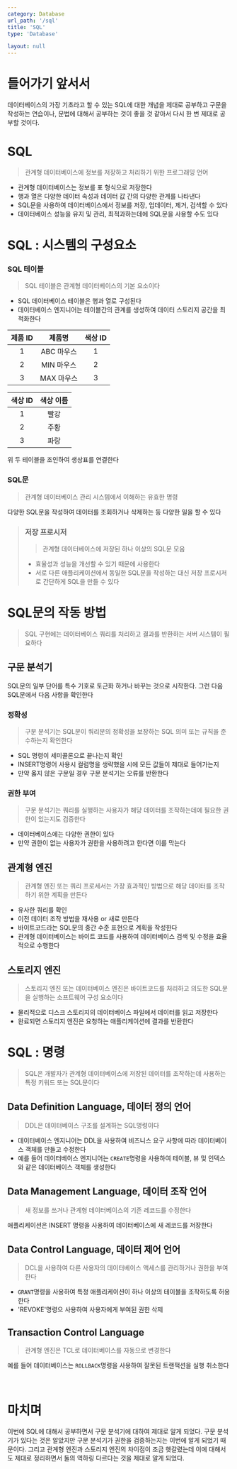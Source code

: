 ```yaml
---
category: Database
url_path: '/sql'
title: 'SQL'
type: 'Database'

layout: null
---
```


# 들어가기 앞서서
데이터베이스의 가장 기초라고 할 수 있는 SQL에 대한 개념을 제대로 공부하고 구문을 작성하는 연습이나, 문법에 대해서 공부하는 것이 좋을 것 같아서 다시 한 번 제대로 공부할 것이다.



# SQL
> 관계형 데이터베이스에 정보를 저장하고 처리하기 위한 프로그래밍 언어

* 관계형 데이터베이스는 정보를 표 형식으로 저장한다
* 행과 열은 다양한 데이터 속성과 데이터 값 간의 다양한 관계를 나타낸다
* SQL문을 사용하여 데이터베이스에서 정보를 저장, 업데이터, 제거, 검색할 수 있다
* 데이터베이스 성능을 유지 및 관리, 최적과하는데에 SQL문을 사용할 수도 있다

# SQL : 시스템의 구성요소
### SQL 테이블
> SQL 테이블은 관계형 데이터베이스의 기본 요소이다

* SQL 데이터베이스 테이블은 행과 열로 구성된다
* 데이터베이스 엔지니어는 테이블간의 관계를 생성하여 데이터 스토리지 공간을 최적화한다

| 제품 ID |   제품명   | 색상 ID |
|:-----:|:-------:|:-----:|
|   1   | ABC 마우스 |   1   |
|   2   | MIN 마우스 |   2   |
|   3   | MAX 마우스 |   3   |

| 색상 ID | 색상 이름 |
|:-----:|:-----:|
|   1   |  빨강   |
|   2   |  주황   |
|   3   |  파랑   |

위 두 테이블을 조인하여 생상표를 연결한다

### SQL문
> 관계형 데이터베이스 관리 시스템에서 이해하는 유효한 명령

다양한 SQL문을 작성하여 데이터를 조회하거나 삭제하는 등 다양한 일을 할 수 있다

> ### 저장 프로시저
> > 관계형 데이터베이스에 저장된 하나 이상의 SQL문 모음
> * 효율성과 성능을 개선할 수 있기 때문에 사용한다
> * 서로 다른 애플리케이션에서 동일한 SQL문을 작성하는 대신 저장 프로시저로 간단하게 SQL을 만들 수 있다

# SQL문의 작동 방법
> SQL 구현에는 데이터베이스 쿼리를 처리하고 결과를 반환하는 서버 시스템이 필요하다

## 구문 분석기
SQL문의 일부 단어를 특수 기호로 토근화 하거나 바꾸는 것으로 시작한다.
그런 다음 SQL문에서 다음 사항을 확인한다

### 정확성
> 구문 분석기는 SQL문이 쿼리문의 정확성을 보장하는 SQL 의미 또는 규칙을 준수하는지 확인한다

* SQL 명령이 세미콜론으로 끝나는지 확인
* INSERT명령어 사용시 컬럼명을 생략했을 시에 모든 값들이 제대로 들어가는지
* 만약 옳지 않은 구문일 경우 구문 분석기는 오류를 반환한다

### 권한 부여
> 구문 분석기는 쿼리를 실행하는 사용자가 해당 데이터를 조작하는데에 필요한 권한이 있는지도 검증한다

* 데이터베이스에는 다양한 권한이 있다
* 만약 권한이 없는 사용자가 권한을 사용하려고 한다면 이를 막는다

## 관계형 엔진
> 관계형 엔진 또는 쿼리 프로세서는 가장 효과적인 방법으로 해당 데이터를 조작하기 위한 계획을 만든다

* 유사한 쿼리를 확인
* 이전 데이터 조작 방법을 재사용 or 새로 만든다
* 바이트코드라는 SQL문의 중간 수준 표현으로 계획을 작성한다
* 관계형 데이터베이스는 바이트 코드를 사용하여 데이터베이스 검색 및 수정을 효율적으로 수행한다

## 스토리지 엔진
> 스토리지 엔진 또는 데이터베이스 엔진은 바이트코드를 처리하고 의도한 SQL문을 실행하는 소프트웨어 구성 요소이다

* 물리적으로 디스크 스토리지의 데이터베이스 파일에서 데이터를 읽고 저장한다
* 완료되면 스토리지 엔진은 요청하는 애플리케이션에 결과를 반환한다

# SQL : 명령
> SQL은 개발자가 관계형 데이터베이스에 저장된 데이터를 조작하는데 사용하는 특정 키워드 또는 SQL문이다

## Data Definition Language, 데이터 정의 언어
> DDL은 데이터베이스 구조를 설계하는 SQL명령이다

* 데이터베이스 엔지니어는 DDL을 사용하여 비즈니스 요구 사항에 따라 데이터베이스 객체를 만들고 수정한다
* 예를 들어 데이터베이스 엔지니어는 `CREATE`명령을 사용하여 테이블, 뷰 및 인덱스와 같은 데이터베이스 객체를 생성한다

## Data Management Language, 데이터 조작 언어
> 새 정보를 쓰거나 관계형 데이터베이스의 기존 레코드를 수정한다

애플리케이션은 INSERT 명령을 사용하여 데이터베이스에 새 레코드를 저장한다

## Data Control Language, 데이터 제어 언어
> DCL을 사용하여 다른 사용자의 데이터베이스 액세스를 관리하거나 권한을 부여한다

* `GRANT`명령을 사용하여 특정 애플리케이션이 하나 이상의 테이블을 조작하도록 허용한다
* 'REVOKE'명령으 사용하여 사용자에게 부여된 권한 삭제

## Transaction Control Language
> 관계형 엔진은 TCL로 데이터베이스를 자동으로 변경한다

예를 들어 데이터베이스는 `ROLLBACK`명령을 사용하여 잘못된 트랜잭션을 실행 취소한다

<br>

# 마치며
이번에 SQL에 대해서 공부하면서 구문 분석기에 대하여 제대로 알게 되었다. 구문 분석기가 있다는 것은 알았지만 구문 분석기가 권한을 검증하는지는 이번에 알게 되었기 때문이다.
그리고 관계형 엔진과 스토리지 엔진의 차이점이 조금 헷갈렸는데 이에 대해서도 제대로 정리하면서 둘의 역하링 다르다는 것을 제대로 알게 되었다.











